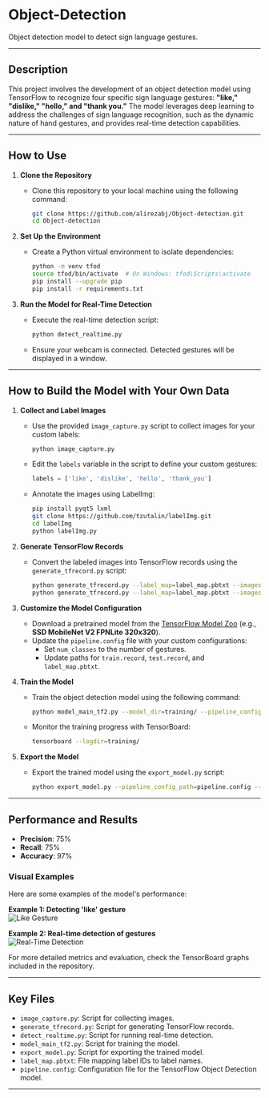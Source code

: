 # Object-Detection
Object detection model to detect sign language gestures.

---

## **Description**
This project involves the development of an object detection model using TensorFlow to recognize four specific sign language gestures: **"like," "dislike," "hello," and "thank you."** The model leverages deep learning to address the challenges of sign language recognition, such as the dynamic nature of hand gestures, and provides real-time detection capabilities.

---

## **How to Use**
1. **Clone the Repository**  
   - Clone this repository to your local machine using the following command:
     ```bash
     git clone https://github.com/alirezabj/Object-detection.git
     cd Object-detection
     ```

2. **Set Up the Environment**  
   - Create a Python virtual environment to isolate dependencies:
     ```bash
     python -m venv tfod
     source tfod/bin/activate  # On Windows: tfod\Scripts\activate
     pip install --upgrade pip
     pip install -r requirements.txt
     ```

3. **Run the Model for Real-Time Detection**  
   - Execute the real-time detection script:
     ```bash
     python detect_realtime.py
     ```
   - Ensure your webcam is connected. Detected gestures will be displayed in a window.

---

## **How to Build the Model with Your Own Data**
1. **Collect and Label Images**  
   - Use the provided `image_capture.py` script to collect images for your custom labels:
     ```bash
     python image_capture.py
     ```
   - Edit the `labels` variable in the script to define your custom gestures:
     ```python
     labels = ['like', 'dislike', 'hello', 'thank_you']
     ```
   - Annotate the images using LabelImg:
     ```bash
     pip install pyqt5 lxml
     git clone https://github.com/tzutalin/labelImg.git
     cd labelImg
     python labelImg.py
     ```

2. **Generate TensorFlow Records**  
   - Convert the labeled images into TensorFlow records using the `generate_tfrecord.py` script:
     ```bash
     python generate_tfrecord.py --label_map=label_map.pbtxt --images_dir=train --output_path=train.record
     python generate_tfrecord.py --label_map=label_map.pbtxt --images_dir=test --output_path=test.record
     ```

3. **Customize the Model Configuration**  
   - Download a pretrained model from the [TensorFlow Model Zoo](https://github.com/tensorflow/models/blob/master/research/object_detection/g3doc/tf2_detection_zoo.md) (e.g., **SSD MobileNet V2 FPNLite 320x320**).
   - Update the `pipeline.config` file with your custom configurations:
     - Set `num_classes` to the number of gestures.
     - Update paths for `train.record`, `test.record`, and `label_map.pbtxt`.

4. **Train the Model**  
   - Train the object detection model using the following command:
     ```bash
     python model_main_tf2.py --model_dir=training/ --pipeline_config_path=pipeline.config --num_train_steps=2000
     ```
   - Monitor the training progress with TensorBoard:
     ```bash
     tensorboard --logdir=training/
     ```

5. **Export the Model**  
   - Export the trained model using the `export_model.py` script:
     ```bash
     python export_model.py --pipeline_config_path=pipeline.config --trained_checkpoint_dir=training/ --output_directory=exported_model/
     ```

---

## **Performance and Results**
- **Precision**: 75%
- **Recall**: 75%
- **Accuracy**: 97%

### **Visual Examples**
Here are some examples of the model's performance:

**Example 1: Detecting 'like' gesture**  
![Like Gesture](images/like_example.jpg)

**Example 2: Real-time detection of gestures**  
![Real-Time Detection](images/realtime_detection.gif)

For more detailed metrics and evaluation, check the TensorBoard graphs included in the repository.

---

## **Key Files**
- `image_capture.py`: Script for collecting images.
- `generate_tfrecord.py`: Script for generating TensorFlow records.
- `detect_realtime.py`: Script for running real-time detection.
- `model_main_tf2.py`: Script for training the model.
- `export_model.py`: Script for exporting the trained model.
- `label_map.pbtxt`: File mapping label IDs to label names.
- `pipeline.config`: Configuration file for the TensorFlow Object Detection model.

---


